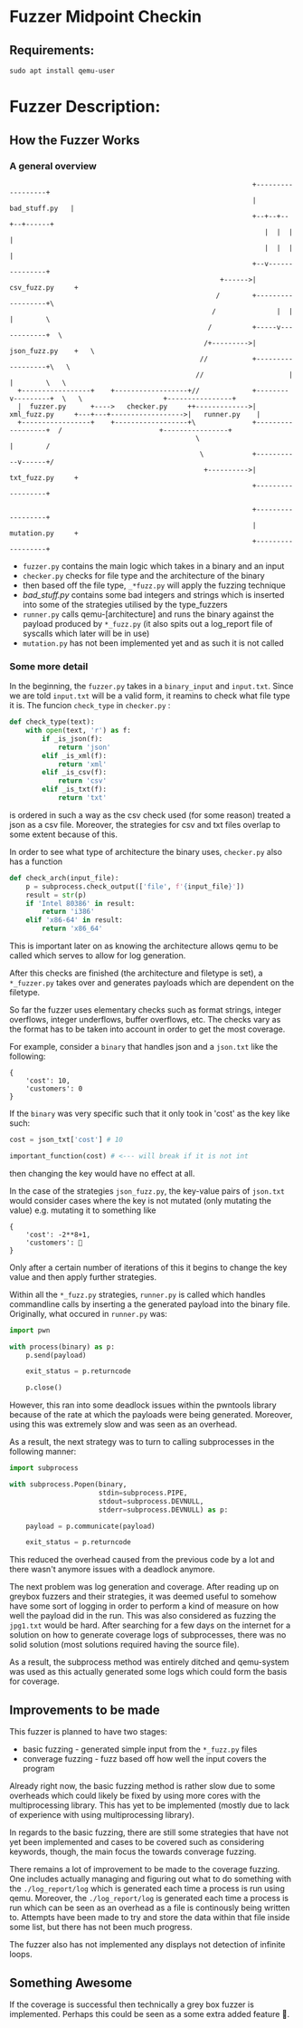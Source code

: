 # Fuzzer Midpoint Checkin

## Requirements:
```
sudo apt install qemu-user
```


# Fuzzer Description:
## How the Fuzzer Works
### A general overview

```
                                                            +------------------+
                                                            |   bad_stuff.py   |
                                                            +--+--+--+--+------+
                                                               |  |  |  |
                                                               |  |  |  |
                                                            +--v---------------+
                                                    +------>|  csv_fuzz.py     +
                                                   /        +------------------+\
                                                  /               |  |  |        \
                                                 /          +-----v------------+  \
                                                /+--------->|  json_fuzz.py    +   \
                                               //           +------------------+\   \
                                              //                     |  |        \   \
  +-----------------+    +------------------+//             +--------v---------+  \   \                    +----------------+
  |  fuzzer.py      +---->   checker.py     ++------------->|  xml_fuzz.py     +---+---+------------------>|   runner.py    |
  +-----------------+    +------------------+\              +------------------+  /                        +----------------+
                                              \                         |        /
                                               \            +-----------v------+/
                                                +---------->|  txt_fuzz.py     +
                                                            +------------------+

                                                            +------------------+
                                                            |  mutation.py     +
                                                            +------------------+
```

- `fuzzer.py` contains the main logic which takes in a binary and an input
- `checker.py` checks for file type and the architecture of the binary
- then based off the file type, `_*fuzz.py` will apply the fuzzing technique
- *bad_stuff.py* contains some bad integers and strings which is inserted into some of the strategies utilised by the type_fuzzers
- `runner.py` calls qemu-[architecture] and runs the binary against the payload produced by `*_fuzz.py` (it also spits out a log_report file of syscalls which later will be in use)
- `mutation.py` has not been implemented yet and as such it is not called

### Some more detail
In the beginning, the `fuzzer.py` takes in a `binary_input` and `input.txt`. Since we are told `input.txt` will be a valid form, it reamins to check what file type it is. The funcion `check_type` in `checker.py` :

```py
def check_type(text):
	with open(text, 'r') as f:
		if _is_json(f):
			return 'json'
		elif _is_xml(f):
			return 'xml'
		elif _is_csv(f):
			return 'csv'
		elif _is_txt(f):
			return 'txt'
```
is ordered in such a way as the csv check used (for some reason) treated a json as a csv file. Moreover, the strategies for csv and txt files overlap to some extent because of this.

In order to see what type of architecture the binary uses, `checker.py` also has a function
```py
def check_arch(input_file):
    p = subprocess.check_output(['file', f'{input_file}'])
    result = str(p)
    if 'Intel 80386' in result:
        return 'i386'
    elif 'x86-64' in result:
        return 'x86_64'
```
This is important later on as knowing the architecture allows qemu to be called which serves to allow for log generation.

After this checks are finished (the architecture and filetype is set), a `*_fuzzer.py` takes over and generates payloads which are dependent on the filetype.

So far the fuzzer uses elementary checks such as format strings, integer overflows, integer underflows, buffer overflows, etc. The checks vary as the format has to be taken into account in order to get the most coverage. 

For example, consider a `binary` that handles json and a `json.txt` like the following:
```
{
	'cost': 10,
	'customers': 0 
}
```
If the `binary` was very specific such that it only took in 'cost' as the key like such:
```py
cost = json_txt['cost'] # 10

important_function(cost) # <--- will break if it is not int
```
then changing the key would have no effect at all.

In the case of the strategies `json_fuzz.py`, the key-value pairs of `json.txt`  would consider cases where the key is not mutated (only mutating the value) e.g. mutating it to something like

```
{
	'cost': -2**8+1,
	'customers': 🐒 
}
```
Only after a certain number of iterations of this it begins to change the key value and then apply further strategies.

Within all the `*_fuzz.py` strategies, `runner.py` is called which handles commandline calls by inserting a the generated payload into the binary file. Originally, what occured in `runner.py` was:
```py
import pwn

with process(binary) as p:
	p.send(payload)

	exit_status = p.returncode

	p.close()
```
However, this ran into some deadlock issues within the pwntools library because of the rate at which the payloads were being generated. Moreover, using this was extremely slow and was seen as an overhead.

As a result, the next strategy was to turn to calling subprocesses in the following manner:
```py
import subprocess

with subprocess.Popen(binary,
					  stdin=subprocess.PIPE,
					  stdout=subprocess.DEVNULL,
					  stderr=subprocess.DEVNULL) as p:

	payload = p.communicate(payload)

	exit_status = p.returncode
```
This reduced the overhead caused from the previous code by a lot and there wasn't anymore issues with a deadlock anymore. 

The next problem was log generation and coverage. After reading up on greybox fuzzers and their strategies, it was deemed useful to somehow have some sort of logging in order to perform a kind of measure on how well the payload did in the run. This was also considered as fuzzing the `jpg1.txt` would be hard. After searching for a few days on the internet for a solution on how to generate coverage logs of subprocesses, there was no solid solution (most solutions required having the source file).

As a result, the subprocess method was entirely ditched and qemu-system was used as this actually generated some logs which could form the basis for coverage.

## Improvements to be made
This fuzzer is planned to have two stages:
- basic fuzzing - generated simple input from the `*_fuzz.py` files
- converage fuzzing - fuzz based off how well the input covers the program

Already right now, the basic fuzzing method is rather slow due to some overheads which could likely be fixed by using more cores with the multiprocessing library. This has yet to be implemented (mostly due to lack of experience with using multiprocessing library).

In regards to the basic fuzzing, there are still some strategies that have not yet been implemented and cases to be covered such as considering keywords, though, the main focus the towards converage fuzzing.

There remains a lot of improvement to be made to the coverage fuzzing.
One includes actually managing and figuring out what to do something with the `./log_report/log` which is generated each time a process is run using qemu. Moreover, the `./log_report/log` is generated each time a process is run which can be seen as an overhead as a file is continously being written to. Attempts have been made to try and store the data within that file inside some list, but there has not been much progress.

The fuzzer also has not implemented any displays not detection of infinite loops.

##  Something Awesome 
If the coverage is successful then technically a grey box fuzzer is implemented. Perhaps this could be seen as a some extra added feature 👀.